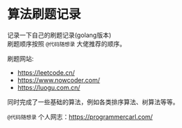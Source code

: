 # 算法刷题记录

记录一下自己的刷题记录(golang版本)  
刷题顺序按照 `@代码随想录` 大佬推荐的顺序。  

刷题网站:
- https://leetcode.cn/
- https://www.nowcoder.com/  
- https://luogu.com.cn/  

同时完成了一些基础的算法，例如各类排序算法、树算法等等。

`@代码随想录` 个人网志：https://programmercarl.com/